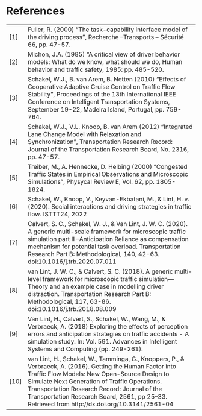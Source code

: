 # References

<table>
    <tr id="reference-fuller"><td>[1]</td><td>Fuller, R. (2000) “The task-capability interface model of the driving process”, Recherche –Transports – Sécurité 66, pp. 47-57.</td></tr>
    <tr id="reference-michon"><td>[2]</td><td>Michon, J.A. (1985) “A critical view of driver behavior models: What do we know, what should we do, Human behavior and traffic safety, 1985: pp. 485-520.</td></tr>
    <tr id="reference-schakel-idm-plus"><td>[3]</td><td>Schakel, W.J., B. van Arem, B. Netten (2010) “Effects of Cooperative Adaptive Cruise Control on Traffic Flow Stability”, Proceedings of the 13th International IEEE Conference on Intelligent Transportation Systems, September 19-22, Madeira Island, Portugal, pp. 759-764.</td></tr>
    <tr id="reference-schakel-lmrs"><td>[4]</td><td>Schakel, W.J., V.L. Knoop, B. van Arem (2012) “Integrated Lane Change Model with Relaxation and Synchronization”, Transportation Research Record: Journal of the Transportation Research Board, No. 2316, pp. 47-57.</td></tr>
    <tr id="reference-treiber-idm"><td>[5]</td><td>Treiber, M., A. Hennecke, D. Helbing (2000) “Congested Traffic States in Empirical Observations and Microscopic Simulations”, Physycal Review E, Vol. 62, pp. 1805-1824.</td></tr>
    <tr id="reference-schakel-social"><td>[6]</td><td>Schakel, W., Knoop, V., Keyvan-Ekbatani, M., &amp; Lint, H. v. (2020). Social interactions and driving strategies in traffic flow. ISTTT24, 2022</td></tr>
    <tr id="reference-calvert-ar"><td>[7]</td><td>Calvert, S. C., Schakel, W. J., &amp; Van Lint, J. W. C. (2020). A generic multi-scale framework for microscopic traffic simulation part II –Anticipation Reliance as compensation mechanism for potential task overload. Transportation Research Part B: Methodological, 140, 42-63. doi:10.1016/j.trb.2020.07.011</td></tr>
    <tr id="reference-vanlint-fuller"><td>[8]</td><td>van Lint, J. W. C., &amp; Calvert, S. C. (2018). A generic multi-level framework for microscopic traffic simulation—Theory and an example case in modelling driver distraction. Transportation Research Part B: Methodological, 117, 63-86. doi:10.1016/j.trb.2018.08.009</td></tr>
    <tr id="reference-vanlint-anticipation"><td>[9]</td><td>Van Lint, H., Calvert, S., Schakel, W., Wang, M., &amp; Verbraeck, A. (2018) Exploring the effects of perception errors and anticipation strategies on traffic accidents - A simulation study. In: Vol. 591. Advances in Intelligent Systems and Computing (pp. 249-261).</td></tr>
    <tr id="reference-vanlint-hf"><td>[10]</td><td>van Lint, H., Schakel, W., Tamminga, G., Knoppers, P., &amp; Verbraeck, A. (2016). Getting the Human Factor into Traffic Flow Models: New Open-Source Design to Simulate Next Generation of Traffic Operations. Transportation Research Record: Journal of the Transportation Research Board, 2561, pp 25–33. Retrieved from http://dx.doi.org/10.3141/2561-04</td></tr>
</table>
